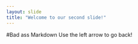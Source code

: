 ```yaml
---
layout: slide
title: "Welcome to our second slide!"
---
```

#Bad ass Markdown
Use the left arrow to go back!
